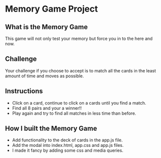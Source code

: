 # Memory Game Project

## What is the Memory Game
This game will not only test your memory but force you in to the here and now.

## Challenge
Your challenge if you choose to accept is to match all the cards in the least amount of time and moves as possible.

## Instructions
* Click on a card, continue to click on a cards until you find a match.
* Find all 8 pairs and your a winner!!
* Play again and try to find all matches in less time than before.



## How I built the Memory Game
* Add functionality to the deck of cards in the app.js file.
* Add the modal into index.html, app.css and app.js files.
* I made it fancy by adding some css and media queries.
